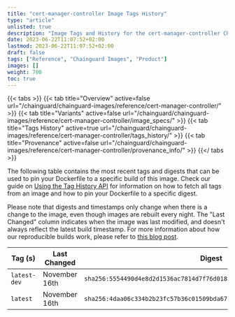 ```yaml
---
title: "cert-manager-controller Image Tags History"
type: "article"
unlisted: true
description: "Image Tags and History for the cert-manager-controller Chainguard Image"
date: 2023-06-22T11:07:52+02:00
lastmod: 2023-06-22T11:07:52+02:00
draft: false
tags: ["Reference", "Chainguard Images", "Product"]
images: []
weight: 700
toc: true
---
```


{{< tabs >}}
{{< tab title="Overview" active=false url="/chainguard/chainguard-images/reference/cert-manager-controller/" >}}
{{< tab title="Variants" active=false url="/chainguard/chainguard-images/reference/cert-manager-controller/image_specs/" >}}
{{< tab title="Tags History" active=true url="/chainguard/chainguard-images/reference/cert-manager-controller/tags_history/" >}}
{{< tab title="Provenance" active=false url="/chainguard/chainguard-images/reference/cert-manager-controller/provenance_info/" >}}
{{</ tabs >}}

The following table contains the most recent tags and digests that can be used to pin your Dockerfile to a specific build of this image. Check our guide on [Using the Tag History API](/chainguard/chainguard-images/using-the-tag-history-api/) for information on how to fetch all tags from an image and how to pin your Dockerfile to a specific digest.

Please note that digests and timestamps only change when there is a change to the image, even though images are rebuilt every night. The "Last Changed" column indicates when the image was last modified, and doesn't always reflect the latest build timestamp. For more information about how our reproducible builds work, please refer to [this blog post](https://www.chainguard.dev/unchained/reproducing-chainguards-reproducible-image-builds).

| Tag (s)       | Last Changed  | Digest                                                                    |
|---------------|---------------|---------------------------------------------------------------------------|
|  `latest-dev` | November 16th | `sha256:5554490d4e8d2d1536ac7814d7f76d018c038ebd66b43bfcbf380b9e22973776` |
|  `latest`     | November 16th | `sha256:4daa06c334b2b23fc57b36c01509bda678e6bef2b09686f3652ed701f4e2bdc5` |

